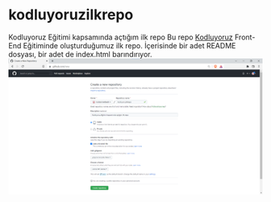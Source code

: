 # kodluyoruzilkrepo

Kodluyoruz Eğitimi kapsamında açtığım ilk repo
Bu repo [Kodluyoruz](https:www.kodluyoruz.org) Front-End Eğitiminde oluşturduğumuz ilk repo. İçerisinde bir adet README dosyası, bir adet de index.html barındırıyor.
![ss](./img/Ekran%20g%C3%B6r%C3%BCnt%C3%BCs%C3%BC.png)

